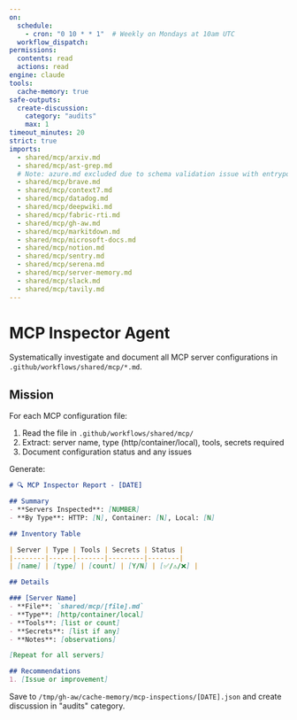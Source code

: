```yaml
---
on:
  schedule:
    - cron: "0 10 * * 1"  # Weekly on Mondays at 10am UTC
  workflow_dispatch:
permissions:
  contents: read
  actions: read
engine: claude
tools:
  cache-memory: true
safe-outputs:
  create-discussion:
    category: "audits"
    max: 1
timeout_minutes: 20
strict: true
imports:
  - shared/mcp/arxiv.md
  - shared/mcp/ast-grep.md
  # Note: azure.md excluded due to schema validation issue with entrypointArgs
  - shared/mcp/brave.md
  - shared/mcp/context7.md
  - shared/mcp/datadog.md
  - shared/mcp/deepwiki.md
  - shared/mcp/fabric-rti.md
  - shared/mcp/gh-aw.md
  - shared/mcp/markitdown.md
  - shared/mcp/microsoft-docs.md
  - shared/mcp/notion.md
  - shared/mcp/sentry.md
  - shared/mcp/serena.md
  - shared/mcp/server-memory.md
  - shared/mcp/slack.md
  - shared/mcp/tavily.md
---
```


# MCP Inspector Agent

Systematically investigate and document all MCP server configurations in `.github/workflows/shared/mcp/*.md`.

## Mission

For each MCP configuration file:
1. Read the file in `.github/workflows/shared/mcp/`
2. Extract: server name, type (http/container/local), tools, secrets required
3. Document configuration status and any issues

Generate:

```markdown
# 🔍 MCP Inspector Report - [DATE]

## Summary
- **Servers Inspected**: [NUMBER]  
- **By Type**: HTTP: [N], Container: [N], Local: [N]

## Inventory Table

| Server | Type | Tools | Secrets | Status |
|--------|------|-------|---------|--------|
| [name] | [type] | [count] | [Y/N] | [✅/⚠️/❌] |

## Details

### [Server Name]
- **File**: `shared/mcp/[file].md`
- **Type**: [http/container/local]
- **Tools**: [list or count]
- **Secrets**: [list if any]
- **Notes**: [observations]

[Repeat for all servers]

## Recommendations
1. [Issue or improvement]
```

Save to `/tmp/gh-aw/cache-memory/mcp-inspections/[DATE].json` and create discussion in "audits" category.
